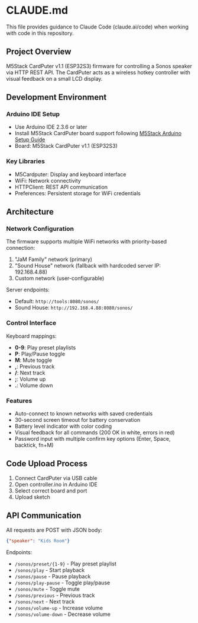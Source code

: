 # CLAUDE.md

This file provides guidance to Claude Code (claude.ai/code) when working with code in this repository.

## Project Overview

M5Stack CardPuter v1.1 (ESP32S3) firmware for controlling a Sonos speaker via HTTP REST API. The CardPuter acts as a wireless hotkey controller with visual feedback on a small LCD display.

## Development Environment

### Arduino IDE Setup
- Use Arduino IDE 2.3.6 or later
- Install M5Stack CardPuter board support following [M5Stack Arduino Setup Guide](https://docs.m5stack.com/en/arduino/arduino_ide)
- Board: M5Stack CardPuter v1.1 (ESP32S3)

### Key Libraries
- M5Cardputer: Display and keyboard interface
- WiFi: Network connectivity  
- HTTPClient: REST API communication
- Preferences: Persistent storage for WiFi credentials

## Architecture

### Network Configuration
The firmware supports multiple WiFi networks with priority-based connection:
1. "JaM Family" network (primary)
2. "Sound House" network (fallback with hardcoded server IP: 192.168.4.88)
3. Custom network (user-configurable)

Server endpoints:
- Default: `http://tools:8080/sonos/`
- Sound House: `http://192.168.4.88:8080/sonos/`

### Control Interface
Keyboard mappings:
- **0-9**: Play preset playlists
- **P**: Play/Pause toggle
- **M**: Mute toggle
- **,**: Previous track
- **/**: Next track
- **;**: Volume up
- **.**: Volume down

### Features
- Auto-connect to known networks with saved credentials
- 30-second screen timeout for battery conservation
- Battery level indicator with color coding
- Visual feedback for all commands (200 OK in white, errors in red)
- Password input with multiple confirm key options (Enter, Space, backtick, fn+M)

## Code Upload Process
1. Connect CardPuter via USB cable
2. Open controller.ino in Arduino IDE
3. Select correct board and port
4. Upload sketch

## API Communication
All requests are POST with JSON body:
```json
{"speaker": "Kids Room"}
```

Endpoints:
- `/sonos/preset/{1-9}` - Play preset playlist
- `/sonos/play` - Start playback
- `/sonos/pause` - Pause playback
- `/sonos/play-pause` - Toggle play/pause
- `/sonos/mute` - Toggle mute
- `/sonos/previous` - Previous track
- `/sonos/next` - Next track
- `/sonos/volume-up` - Increase volume
- `/sonos/volume-down` - Decrease volume